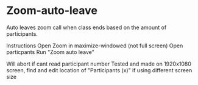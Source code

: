 # Zoom-auto-leave
Auto leaves zoom call when class ends based on the amount of participants.

Instructions
Open Zoom in maximize-windowed (not full screen)
Open particpants
Run "Zoom auto leave"

Will abort if cant read participant number
Tested and made on 1920x1080 screen, find and edit location of "Participants (x)" if using different screen size

